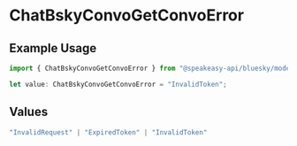 # ChatBskyConvoGetConvoError

## Example Usage

```typescript
import { ChatBskyConvoGetConvoError } from "@speakeasy-api/bluesky/models/errors";

let value: ChatBskyConvoGetConvoError = "InvalidToken";
```

## Values

```typescript
"InvalidRequest" | "ExpiredToken" | "InvalidToken"
```